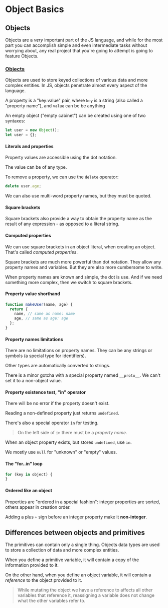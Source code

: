 # Object Basics

## Objects

Objects are a _very_ important part of the JS language, and while for the most part
you can accomplish simple and even intermediate tasks without worrying about, any
real project that you're going to attempt is going to feature Objects.

### [Objects](https://javascript.info/object)

Objects are used to store keyed collections of various data and more complex entities.
In JS, objects penetrate almost every aspect of the language.

A property is a "key:value" pair, where `key` is a string (also called a "property
name"), and `value` can be be anything

An empty object ("empty cabinet") can be created using one of two syntaxes:

```javascript
let user = new Object();
let user = {};
```

#### Literals and properties

Property values are accessible using the dot notation.

The value can be of any type.

To remove a property, we can use the `delete` operator:

```javascript
delete user.age;
```

We can also use multi-word property names, but they must be quoted.

#### Square brackets

Square brackets also provide a way to obtain the property name as the result of
any expression - as opposed to a literal string.

#### Computed properties

We can use square brackets in an object literal, when creating an object. That's
called _computed properties_.

Square brackets are much more powerful than dot notation. They allow any property
names and variables. But they are also more cumbersome to write.

When property names are known and simple, the dot is use. And if we need something
more complex, then we switch to square brackets.

#### Property value shorthand

```javascript
function makeUser(name, age) {
  return {
    name, // same as name: name
    age, // same as age: age
  };
}
```

#### Property names limitations

There are no limitations on property names. They can be any strings or symbols
(a special type for identifiers).

Other types are automatically converted to strings.

There is a minor gotcha with a special property named `__proto__`. We can't set
it to a non-object value.

#### Property existence test, "in" operator

There will be no error if the property doesn't exist.

Reading a non-defined property just returns `undefined`.

There's also a special operator `in` for testing.

> On the left side of `in` there must be a _property name_.

When an object property exists, but stores `undefined`, use `in`.

We mostly use `null` for "unknown" or "empty" values.

#### The "for..in" loop

```javascript
for (key in object) {
}
```

#### Ordered like an object

Properties are "ordered in a special fashion": integer properties are sorted,
others appear in creation order.

Adding a plus `+` sign before an integer property make it **non-integer**.

## Differences between objects and primitives

The primitives can contain only a single thing. Objects data types are used to store
a collection of data and more complex entities.

When you define a primitive variable, it will contain a copy of the information
provided to it.

On the other hand, when you define an object variable, it will contain a _reference_
to the object provided to it.

> While mutating the object we have a reference to affects all other variables that
> reference it, reassigning a variable does not change what the other variables refer
> to.
